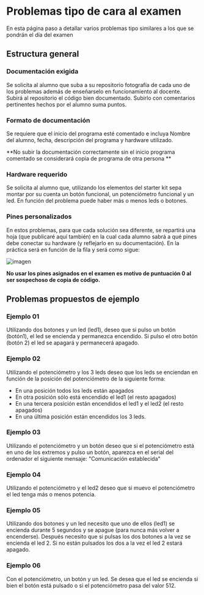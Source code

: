 # Problemas tipo de cara al examen

En esta página paso a detallar varios problemas tipo similares a los que se pondrán el día del examen

## Estructura general 

### Documentación exigida

Se solicita al alumno que suba a su repositorio fotografía de cada uno de los problemas además de enseñarselo en funcionamiento al docente. Subirá al repositorio el código bien documentado. Subirlo con comentarios pertinentes hechos por el alumno suma puntos. 


### Formato de documentación 

Se requiere que el inicio del programa esté comentado e incluya Nombre del alumno, fecha, descripción del programa y hardware utilizado. 

**No subir la documentación correctamente sin el inicio programa comentado se considerará copia de programa de otra persona **

### Hardware requerido 

Se solicita al alumno que, utilizando los elementos del starter kit sepa montar por su cuenta un botón funcional, un potenciómetro funcional y un led. En función del problema puede haber más o menos leds o botones. 

### Pines personalizados

En estos problemas, para que cada solución sea diferente, se repartirá una hoja (que publicaré aquí también) en la cual cada alumno sabrá a qué pines debe conectar su hardware (y reflejarlo en su documentación). En la práctica será en función de la fila y será como sigue:

![imagen](https://user-images.githubusercontent.com/60569015/111081538-1a261980-8504-11eb-9e5d-94171d034499.png)

**No usar los pines asignados en el examen es motivo de puntuación 0 al ser sospechoso de copia de código.**

## Problemas propuestos de ejemplo 

### Ejemplo 01 

Utilizando dos botones y un led (led1), deseo que si pulso un botón (botón1), el led se encienda y permanezca encendido. Si pulso el otro botón (botón 2) el led se apagará y permanecerá apagado. 

### Ejemplo 02

Utilizando el potenciómetro y los 3 leds deseo que los leds se enciendan en función de la posición del potenciómetro de la siguiente forma:

- En una posición todos los leds están apagados
- En otra posición sólo está encendido el led1 (el resto apagados)
- En una tercera posición están encendidos el led1 y el led2 (el resto apagados)
- En una última posición están encendidos los 3 leds. 

### Ejemplo 03

Utilizando el potenciómetro y un botón deseo que si el potenciómetro está en uno de los extremos y pulso un botón, aparezca en el serial del ordenador el siguiente mensaje: "Comunicación establecida"

### Ejemplo 04

Utilizando el potenciómetro y el led2 deseo que si muevo el potenciómetro el led tenga más o menos potencia. 

### Ejemplo 05 

Utilizando dos botones y un led necesito que uno de ellos (led1) se encienda durante 5 segundos y se apague (para nunca más volver a encenderse). Después necesito que si pulsas los dos botones a la vez se encienda el led 2. Si no están pulsados los dos a la vez el led 2 estará apagado. 

### Ejemplo 06

Con el potenciómetro, un botón y un led. Se desea que el led se encienda si bien el botón está pulsado o si el potenciómetro pasa del valor 512. 
